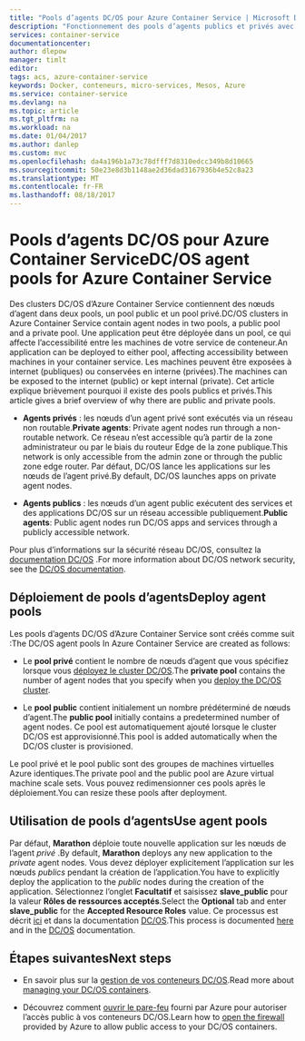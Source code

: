 ```yaml
---
title: "Pools d’agents DC/OS pour Azure Container Service | Microsoft Docs"
description: "Fonctionnement des pools d’agents publics et privés avec un cluster Azure Container Service DC/OS"
services: container-service
documentationcenter: 
author: dlepow
manager: timlt
editor: 
tags: acs, azure-container-service
keywords: Docker, conteneurs, micro-services, Mesos, Azure
ms.service: container-service
ms.devlang: na
ms.topic: article
ms.tgt_pltfrm: na
ms.workload: na
ms.date: 01/04/2017
ms.author: danlep
ms.custom: mvc
ms.openlocfilehash: da4a196b1a73c78dfff7d8310edcc349b8d10665
ms.sourcegitcommit: 50e23e8d3b1148ae2d36dad3167936b4e52c8a23
ms.translationtype: MT
ms.contentlocale: fr-FR
ms.lasthandoff: 08/18/2017
---
```

# <a name="dcos-agent-pools-for-azure-container-service"></a><span data-ttu-id="d3f0a-104">Pools d’agents DC/OS pour Azure Container Service</span><span class="sxs-lookup"><span data-stu-id="d3f0a-104">DC/OS agent pools for Azure Container Service</span></span>
<span data-ttu-id="d3f0a-105">Des clusters DC/OS d’Azure Container Service contiennent des nœuds d’agent dans deux pools, un pool public et un pool privé.</span><span class="sxs-lookup"><span data-stu-id="d3f0a-105">DC/OS clusters in Azure Container Service contain agent nodes in two pools, a public pool and a private pool.</span></span> <span data-ttu-id="d3f0a-106">Une application peut être déployée dans un pool, ce qui affecte l’accessibilité entre les machines de votre service de conteneur.</span><span class="sxs-lookup"><span data-stu-id="d3f0a-106">An application can be deployed to either pool, affecting accessibility between machines in your container service.</span></span> <span data-ttu-id="d3f0a-107">Les machines peuvent être exposées à internet (publiques) ou conservées en interne (privées).</span><span class="sxs-lookup"><span data-stu-id="d3f0a-107">The machines can be exposed to the internet (public) or kept internal (private).</span></span> <span data-ttu-id="d3f0a-108">Cet article explique brièvement pourquoi il existe des pools publics et privés.</span><span class="sxs-lookup"><span data-stu-id="d3f0a-108">This article gives a brief overview of why there are public and private pools.</span></span>


* <span data-ttu-id="d3f0a-109">**Agents privés** : les nœuds d’un agent privé sont exécutés via un réseau non routable.</span><span class="sxs-lookup"><span data-stu-id="d3f0a-109">**Private agents**: Private agent nodes run through a non-routable network.</span></span> <span data-ttu-id="d3f0a-110">Ce réseau n’est accessible qu’à partir de la zone administrateur ou par le biais du routeur Edge de la zone publique.</span><span class="sxs-lookup"><span data-stu-id="d3f0a-110">This network is only accessible from the admin zone or through the public zone edge router.</span></span> <span data-ttu-id="d3f0a-111">Par défaut, DC/OS lance les applications sur les nœuds de l’agent privé.</span><span class="sxs-lookup"><span data-stu-id="d3f0a-111">By default, DC/OS launches apps on private agent nodes.</span></span> 

* <span data-ttu-id="d3f0a-112">**Agents publics** : les nœuds d’un agent public exécutent des services et des applications DC/OS sur un réseau accessible publiquement.</span><span class="sxs-lookup"><span data-stu-id="d3f0a-112">**Public agents**: Public agent nodes run DC/OS apps and services through a publicly accessible network.</span></span> 

<span data-ttu-id="d3f0a-113">Pour plus d’informations sur la sécurité réseau DC/OS, consultez la [documentation DC/OS](https://dcos.io/docs/1.7/administration/securing-your-cluster/) .</span><span class="sxs-lookup"><span data-stu-id="d3f0a-113">For more information about DC/OS network security, see the [DC/OS documentation](https://dcos.io/docs/1.7/administration/securing-your-cluster/).</span></span>

## <a name="deploy-agent-pools"></a><span data-ttu-id="d3f0a-114">Déploiement de pools d’agents</span><span class="sxs-lookup"><span data-stu-id="d3f0a-114">Deploy agent pools</span></span>

<span data-ttu-id="d3f0a-115">Les pools d’agents DC/OS d’Azure Container Service sont créés comme suit :</span><span class="sxs-lookup"><span data-stu-id="d3f0a-115">The DC/OS agent pools In Azure Container Service are created as follows:</span></span>

* <span data-ttu-id="d3f0a-116">Le **pool privé** contient le nombre de nœuds d’agent que vous spécifiez lorsque vous [déployez le cluster DC/OS](container-service-deployment.md).</span><span class="sxs-lookup"><span data-stu-id="d3f0a-116">The **private pool** contains the number of agent nodes that you specify when you [deploy the DC/OS cluster](container-service-deployment.md).</span></span> 

* <span data-ttu-id="d3f0a-117">Le **pool public** contient initialement un nombre prédéterminé de nœuds d’agent.</span><span class="sxs-lookup"><span data-stu-id="d3f0a-117">The **public pool** initially contains a predetermined number of agent nodes.</span></span> <span data-ttu-id="d3f0a-118">Ce pool est automatiquement ajouté lorsque le cluster DC/OS est approvisionné.</span><span class="sxs-lookup"><span data-stu-id="d3f0a-118">This pool is added automatically when the DC/OS cluster is provisioned.</span></span>

<span data-ttu-id="d3f0a-119">Le pool privé et le pool public sont des groupes de machines virtuelles Azure identiques.</span><span class="sxs-lookup"><span data-stu-id="d3f0a-119">The private pool and the public pool are Azure virtual machine scale sets.</span></span> <span data-ttu-id="d3f0a-120">Vous pouvez redimensionner ces pools après le déploiement.</span><span class="sxs-lookup"><span data-stu-id="d3f0a-120">You can resize these pools after deployment.</span></span>

## <a name="use-agent-pools"></a><span data-ttu-id="d3f0a-121">Utilisation de pools d’agents</span><span class="sxs-lookup"><span data-stu-id="d3f0a-121">Use agent pools</span></span>
<span data-ttu-id="d3f0a-122">Par défaut, **Marathon** déploie toute nouvelle application sur les nœuds de l’agent *privé* .</span><span class="sxs-lookup"><span data-stu-id="d3f0a-122">By default, **Marathon** deploys any new application to the *private* agent nodes.</span></span> <span data-ttu-id="d3f0a-123">Vous devez déployer explicitement l’application sur les nœuds *publics* pendant la création de l’application.</span><span class="sxs-lookup"><span data-stu-id="d3f0a-123">You have to explicitly deploy the application to the *public* nodes during the creation of the application.</span></span> <span data-ttu-id="d3f0a-124">Sélectionnez l’onglet **Facultatif** et saisissez **slave_public** pour la valeur **Rôles de ressources acceptés**.</span><span class="sxs-lookup"><span data-stu-id="d3f0a-124">Select the **Optional** tab and enter **slave_public** for the **Accepted Resource Roles** value.</span></span> <span data-ttu-id="d3f0a-125">Ce processus est décrit [ici](container-service-mesos-marathon-ui.md#deploy-a-docker-formatted-container) et dans la documentation [DC/OS](https://dcos.io/docs/1.7/administration/installing/custom/create-public-agent/).</span><span class="sxs-lookup"><span data-stu-id="d3f0a-125">This process is documented [here](container-service-mesos-marathon-ui.md#deploy-a-docker-formatted-container) and in the [DC/OS](https://dcos.io/docs/1.7/administration/installing/custom/create-public-agent/) documentation.</span></span>

## <a name="next-steps"></a><span data-ttu-id="d3f0a-126">Étapes suivantes</span><span class="sxs-lookup"><span data-stu-id="d3f0a-126">Next steps</span></span>
* <span data-ttu-id="d3f0a-127">En savoir plus sur la [gestion de vos conteneurs DC/OS](container-service-mesos-marathon-ui.md).</span><span class="sxs-lookup"><span data-stu-id="d3f0a-127">Read more about [managing your DC/OS containers](container-service-mesos-marathon-ui.md).</span></span>

* <span data-ttu-id="d3f0a-128">Découvrez comment [ouvrir le pare-feu](container-service-enable-public-access.md) fourni par Azure pour autoriser l’accès public à vos conteneurs DC/OS.</span><span class="sxs-lookup"><span data-stu-id="d3f0a-128">Learn how to [open the firewall](container-service-enable-public-access.md) provided by Azure to allow public access to your DC/OS containers.</span></span>

